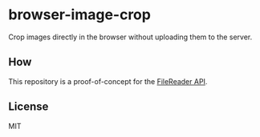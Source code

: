 # browser-image-crop

Crop images directly in the browser without uploading them to the server.


## How

This repository is a proof-of-concept for the [FileReader API](https://developer.mozilla.org/en-US/docs/Web/API/FileReader).


## License

MIT

